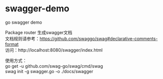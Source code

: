 # swagger-demo
go swagger demo

Package router 生成swagger文档    
文档规则请参考：https://github.com/swaggo/swag#declarative-comments-format  
访问：http://localhost:8080/swagger/index.html  

使用方式：  
	go get -u github.com/swag-go/swag/cmd/swag  
	swag init -g swagger.go -o ./docs/swagger
